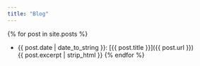 ```yaml
---
title: "Blog"
---
```


{% for post in site.posts %}
  - {{ post.date | date_to_string }}: [{{ post.title }}]({{ post.url }})  
    {{ post.excerpt | strip_html }}
{% endfor %}

